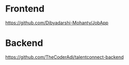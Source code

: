 # Frontend
https://github.com/Dibyadarshi-Mohanty/JobApp

# Backend
https://github.com/TheCoderAdi/talentconnect-backend
